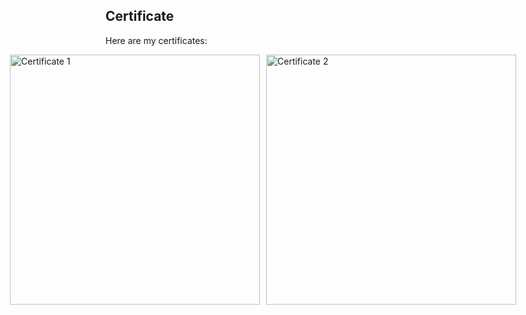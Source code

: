 ## Certificate

Here are my certificates:

<div style="display: flex; justify-content: center; align-items: center;">
    <a href="https://jovian.com/certificate/MFQTQMJZG4">
        <img src="https://media.licdn.com/dms/image/C4D22AQEmaF4Iqkh3jg/feedshare-shrink_2048_1536/0/1675596816083?e=1691625600&v=beta&t=2q4pBlH5ekZwiAKJ-Uj_jd1YPzYx8ouwBWS79e5tDOs" alt="Certificate 1" width="400" style="margin-right: 10px;">
    </a>
    <a href="https://jovian.com/certificate/MFQTQNZVGY">
        <img src="https://media.licdn.com/dms/image/D4D22AQFINngWIX1RYA/feedshare-shrink_2048_1536/0/1687865082457?e=1691625600&v=beta&t=E4PSVELdeawJCGqWTnCNI65sfXMj6xUjgz2hGu0Vhj4" alt="Certificate 2" width="400">
    </a>
</div>
